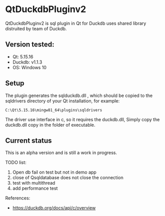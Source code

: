
# QtDuckdbPluginv2

 QtDuckdbPluginv2 is sql plugin in Qt for Duckdb uses shared library  distruited by team of Duckdb.

## Version tested:
- Qt: 5.15.16
- Duckdb: v1.1.3
- OS: Windows 10

## Setup
The plugin generates the sqlduckdb.dll , which should be copied to the sqldrivers directory of your Qt installation, for example:

```
C:\Qt\5.15.16\mingw81_64\plugins\sqldrivers
```

The driver use interface in c, so it requires the duckdb.dll, Simply copy the duckdb.dll copy in the folder of executable. 

## Current status
This is an alpha version and is still a work in progress.

TODO list:

1. Open db fail on test but not in demo app
2. close of Qsqldatabase does not close the connection
3. test with multithread
4. add performance test

References:

- https://duckdb.org/docs/api/c/overview